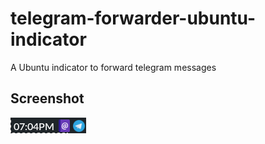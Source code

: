# telegram-forwarder-ubuntu-indicator

A Ubuntu indicator to forward telegram messages

## Screenshot

![telegram-forwarder-ubuntu-indicator](screenshot.png?raw=true)
